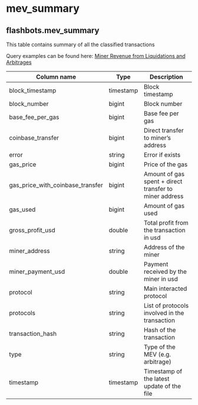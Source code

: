 # mev_summary

## **flashbots.mev_summary**

This table contains summary of all the classified transactions

Query examples can be found here: [Miner Revenue from Liquidations and Arbitrages](https://dune.com/queries/625974/1167301)

| **Column name**                      | **Type**  | **Description**                                        |
| ------------------------------------ | --------- | ------------------------------------------------------ |
| block\_timestamp                     | timestamp | Block timestamp                                        |
| block\_number                        | bigint    | Block number                                           |
| base\_fee\_per\_gas                  | bigint    | Base fee per gas                                       |
| coinbase\_transfer                   | bigint    | Direct transfer to miner’s address                     |
| error                                | string    | Error if exists                                        |
| gas\_price                           | bigint    | Price of the gas                                       |
| gas\_price\_with\_coinbase\_transfer | bigint    | Amount of gas spent + direct transfer to miner address |
| gas\_used                            | bigint    | Amount of gas used                                     |
| gross\_profit\_usd                   | double    | Total profit from the transaction in usd               |
| miner\_address                       | string    | Address of the miner                                   |
| miner\_payment\_usd                  | double    | Payment received by the miner in usd                   |
| protocol                             | string    | Main interacted protocol                               |
| protocols                            | string    | List of protocols involved in the transaction          |
| transaction\_hash                    | string    | Hash of the transaction                                |
| type                                 | string    | Type of the MEV (e.g. arbitrage)                       |
| timestamp                            | timestamp | Timestamp of the latest update of the file             |
